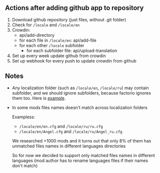 ## Actions after adding github app to repository
1. Download github repository (just files, without .git folder)
1. Check for `/locale` and `/locale/en`
1. Crowdin: 
    * api/add-directory
    * for each file in `/locale/en`: api/add-file
    * for each other `/locale` subfolder
        * for each subfolder file: api/upload-translation
1. Set up every week update github from crowdin
1. Set up webhook for every push to update crowdin from github

## Notes
* Any localization folder (such as `/locale/en`, `/locale/ru`) may contain subfolder, and we should ignore subfolders, because factorio ignores them too. Here is [example](https://github.com/Karosieben/boblocale/tree/master/locale/en/old).

* In some mods files names doesn't match across localization folders

    Exampless:
    
    * `/locale/en/en.cfg` and `/locale/ru/ru.cfg`
    * `/locale/en/Angel.cfg` and `/locale/ru/Angel_ru.cfg`

    We researched >1000 mods and it turns out that only 8% of them has unmatched files names in different languages directories

    So for now we decided to support only matched files names in different languages (mod author has to rename languages files if their names don't match)